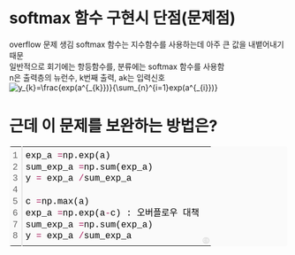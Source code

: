 # softmax 함수 구현시 단점(문제점)  
  overflow 문제 생김 softmax 함수는 지수함수를 사용하는데 아주 큰 값을 내뱉어내기 때문  
  일반적으로 회기에는 항등함수를, 분류에는 softmax 함수를 사용함  
  n은 출력층의 뉴런수, k번째 출력, ak는 입력신호  
<img src="https://latex.codecogs.com/gif.latex?y_{k}=\frac{exp(a^{_{k}})}{\sum_{n}^{i=1}exp(a^{_{i}})}" title="y_{k}=\frac{exp(a^{_{k}})}{\sum_{n}^{i=1}exp(a^{_{i}})}" />  
# 근데 이 문제를 보완하는 방법은?  
  <div class="colorscripter-code" style="color:#010101;font-family:Consolas, 'Liberation Mono', Menlo, Courier, monospace !important; position:relative !important;overflow:auto"><table class="colorscripter-code-table" style="margin:0;padding:0;border:none;background-color:#fafafa;border-radius:4px;" cellspacing="0" cellpadding="0"><tr><td style="padding:6px;border-right:2px solid #e5e5e5"><div style="margin:0;padding:0;word-break:normal;text-align:right;color:#666;font-family:Consolas, 'Liberation Mono', Menlo, Courier, monospace !important;line-height:130%"><div style="line-height:130%">1</div><div style="line-height:130%">2</div><div style="line-height:130%">3</div><div style="line-height:130%">4</div><div style="line-height:130%">5</div><div style="line-height:130%">6</div><div style="line-height:130%">7</div><div style="line-height:130%">8</div></div></td><td style="padding:6px 0;text-align:left"><div style="margin:0;padding:0;color:#010101;font-family:Consolas, 'Liberation Mono', Menlo, Courier, monospace !important;line-height:130%"><div style="padding:0 6px; white-space:pre; line-height:130%">exp_a&nbsp;<span style="color:#0086b3"></span><span style="color:#a71d5d">=</span>np.exp(a)</div><div style="padding:0 6px; white-space:pre; line-height:130%">sum_exp_a&nbsp;<span style="color:#0086b3"></span><span style="color:#a71d5d">=</span>np.sum(exp_a)</div><div style="padding:0 6px; white-space:pre; line-height:130%">y&nbsp;<span style="color:#0086b3"></span><span style="color:#a71d5d">=</span>&nbsp;exp_a&nbsp;<span style="color:#0086b3"></span><span style="color:#a71d5d">/</span>sum_exp_a</div><div style="padding:0 6px; white-space:pre; line-height:130%">&nbsp;</div><div style="padding:0 6px; white-space:pre; line-height:130%">c&nbsp;<span style="color:#0086b3"></span><span style="color:#a71d5d">=</span>np.max(a)</div><div style="padding:0 6px; white-space:pre; line-height:130%">exp_a&nbsp;<span style="color:#0086b3"></span><span style="color:#a71d5d">=</span>np.exp(a<span style="color:#0086b3"></span><span style="color:#a71d5d">-</span>c)&nbsp;:&nbsp;오버플로우&nbsp;대책</div><div style="padding:0 6px; white-space:pre; line-height:130%">sum_exp_a&nbsp;<span style="color:#0086b3"></span><span style="color:#a71d5d">=</span>np.sum(exp_a)</div><div style="padding:0 6px; white-space:pre; line-height:130%">y&nbsp;<span style="color:#0086b3"></span><span style="color:#a71d5d">=</span>&nbsp;exp_a&nbsp;<span style="color:#0086b3"></span><span style="color:#a71d5d">/</span>sum_exp_a</div></div></td><td style="vertical-align:bottom;padding:0 2px 4px 0"><a href="http://colorscripter.com/info#e" target="_blank" style="text-decoration:none;color:white"><span style="font-size:9px;word-break:normal;background-color:#e5e5e5;color:white;border-radius:10px;padding:1px">cs</span></a></td></tr></table></div>

